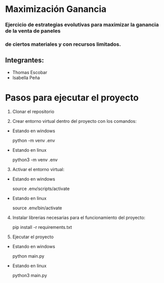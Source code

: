 # Maximización Ganancia
### Ejercicio de estrategias evolutivas para maximizar la ganancia de la venta de paneles 
### de ciertos materiales y con recursos limitados.
## Integrantes: 
* Thomas Escobar 
* Isabella Peña

# Pasos para ejecutar el proyecto
1. Clonar el repositorio 

2. Crear entorno virtual dentro del proyecto con los comandos:
* Estando en windows 

  python -m venv .env
  
* Estando en linux

  python3 -m venv .env
  
3. Activar el entorno virtual:

* Estando en windows 

  source .env/scripts/activate
  
* Estando en linux

  source .env/bin/activate
  
4. Instalar librerias necesarias para el funcionamiento del proyecto:

   pip install -r requirements.txt
   
5. Ejecutar el proyecto

* Estando en windows 

  python main.py
  
* Estando en linux

  python3 main.py
